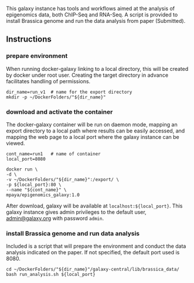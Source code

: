 This galaxy instance has tools and workflows aimed at the analysis of epigenomics data, both ChIP-Seq and RNA-Seq. A script is provided to install Brassica genome and run the data analysis from paper (Submitted).

## Instructions
### prepare environment
When running docker-galaxy linking to a local directory, this will be created by docker under root user. Creating the target directory in advance facilitates handling of permissions.
```
dir_name=run_v1  # name for the export directory
mkdir -p ~/DockerFolders/"${dir_name}"
```

### download and activate the container
The docker-galaxy container will be run on daemon mode, mapping an export directory to a local path where results can be easily accessed, and mapping the web page to a local port where the galaxy instance can be viewed.
```
cont_name=run1   # name of container
local_port=8080

docker run \
-d \
-v ~/DockerFolders/"${dir_name}":/export/ \
-p ${local_port}:80 \
--name "${cont_name}" \
mpaya/epigenomics_galaxy:1.0
```

After download, galaxy will be available at `localhost:${local_port}`. This galaxy instance gives admin privileges to the default user, admin@galaxy.org with password `admin`.

### install Brassica genome and run data analysis
Included is a script that will prepare the environment and conduct the data analysis indicated on the paper. If not specified, the default port used is 8080. 
```
cd ~/DockerFolders/"${dir_name}"/galaxy-central/lib/brassica_data/
bash run_analysis.sh ${local_port}
```
